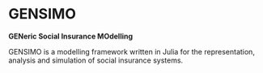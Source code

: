 GENSIMO
=======

**GENeric Social Insurance MOdelling**

GENSIMO is a modelling framework written in Julia for the representation, analysis and simulation of social insurance systems.
